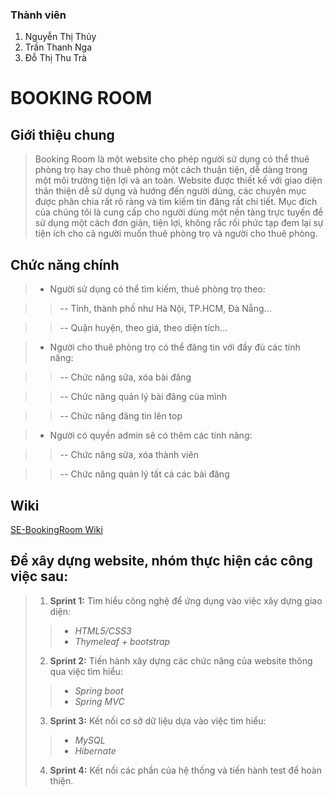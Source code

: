 
### Thành viên
1. Nguyễn Thị Thủy
2. Trần Thanh Nga
3. Đỗ Thị Thu Trà

# BOOKING ROOM

## Giới thiệu chung

>Booking Room là một website cho phép người sử dụng có thể thuê phòng trọ hay cho thuê phòng một cách thuận tiện, dễ dàng trong một môi trường tiện lợi và an toàn. Website được thiết kế với giao diện thân thiện dễ sử dụng và hướng đến người dùng, các chuyên mục được phân chia rất rõ ràng và tìm kiếm tin đăng rất chi tiết. Mục đích của chúng tôi là cung cấp cho người dùng một nền tảng trực tuyến để sử dụng một cách đơn giản, tiện lợi, không rắc rối phức tạp đem lại sự tiện ích cho cả người muốn thuê phòng trọ và người cho thuê phòng.

## Chức năng chính

> * Người sử dụng có thể tìm kiếm, thuê phòng trọ theo:

>> -- Tỉnh, thành phố như Hà Nội, TP.HCM, Đà Nẵng...

>> -- Quận huyện, theo giá, theo diện tích...

> * Người cho thuê phòng trọ có thể đăng tin với đầy đủ các tính năng:

>> -- Chức năng sửa, xóa bài đăng

>> -- Chức năng quản lý bài đăng của mình

>> -- Chức năng đăng tin lên top

> * Người có quyền admin sẽ có thêm các tính năng:

>> -- Chức năng sửa, xóa thành viên

>> -- Chức năng quản lý tất cả các bài đăng

## Wiki

[SE-BookingRoom Wiki](https://github.com/thuyxd/Booking-Room/wiki)

## Để xây dựng website, nhóm thực hiện các công việc sau:
> 1. **Sprint 1:** Tìm hiểu công nghệ để ứng dụng vào việc xây dựng giao diện:
>> * *HTML5/CSS3*
>> * *Thymeleaf + bootstrap*
> 2. **Sprint 2:** Tiến hành xây dựng các chức năng của website thông qua việc tìm hiểu:
>> * *Spring boot*
>> * *Spring MVC*
> 3. **Sprint 3:** Kết nối cơ sở dữ liệu dựa vào việc tìm hiểu:
>> * *MySQL*
>> * *Hibernate* 
> 4. **Sprint 4:** Kết nối các phần của hệ thống và tiến hành test để hoàn thiện.

